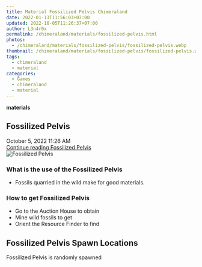 ```yaml
---
title: Material Fossilized Pelvis Chimeraland
date: 2022-01-13T11:56:03+07:00
updated: 2022-10-05T11:26:37+07:00
author: L3n4r0x
permalink: /chimeraland/materials/fossilized-pelvis.html
photos:
  - /chimeraland/materials/fossilized-pelvis/fossilized-pelvis.webp
thumbnail: /chimeraland/materials/fossilized-pelvis/fossilized-pelvis.webp
tags:
  - chimeraland
  - material
categories:
  - Games
  - chimeraland
  - material
---
```


<section id="bootstrap-wrapper">
  <link
    rel="stylesheet"
    href="https://rawcdn.githack.com/dimaslanjaka/Web-Manajemen/0c3b5aa1813bd4abcd2c11bf3e37928b15c28664/css/bootstrap-5-3-0-alpha3-wrapper.css"
  />
  <div
    class="row g-0 border rounded overflow-hidden flex-md-row mb-4 shadow-sm position-relative bg-light text-dark"
  >
    <div class="col p-4 d-flex flex-column position-static">
      <strong class="d-inline-block mb-2 text-success">materials</strong>
      <h2 class="mb-0">Fossilized Pelvis</h2>
      <div class="mb-1 text-muted">October 5, 2022 11:26 AM</div>
      <a
        href="/chimeraland/materials/fossilized-pelvis.html"
        class="stretched-link d-none"
        >Continue reading Fossilized Pelvis</a
      >
    </div>
    <div class="col-auto d-none d-lg-block">
      <img
        src="/chimeraland/materials/fossilized-pelvis/fossilized-pelvis.webp"
        alt="Fossilized Pelvis"
      />
    </div>
  </div>
  <div class="row bg-light text-dark">
    <div class="col-lg-6 col-12 mb-2">
      <div class="card">
        <div class="card-body">
          <h3 class="card-title">What is the use of the Fossilized Pelvis</h3>
          <div class="card-text">
            <ul>
              <li>Fossils quarried in the wild make for good materials.</li>
            </ul>
          </div>
        </div>
      </div>
    </div>
    <div class="col-lg-6 col-12 mb-2">
      <div class="card">
        <div class="card-body">
          <h3 class="card-title">How to get Fossilized Pelvis</h3>
          <div class="card-text">
            <ul>
              <li>Go to the Auction House to obtain</li>
              <li>Mine wild fossils to get</li>
              <li>Orient the Resource Finder to find</li>
            </ul>
          </div>
        </div>
      </div>
    </div>
    <div class="col-12 mb-2">
      <h2>Fossilized Pelvis Spawn Locations</h2>
      <p>Fossilized Pelvis is randomly spawned</p>
    </div>
  </div>
</section>